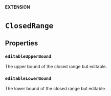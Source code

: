 **EXTENSION**

# `ClosedRange`

## Properties
### `editableUpperBound`

The upper bound of the closed range but editable.

### `editableLowerBound`

The lower bound of the closed range but editable.
